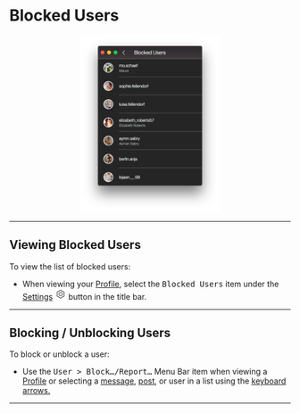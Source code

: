 # Blocked Users

<p style="text-align: center; margin-top: 1em;"><img src="/views/assets/profile-blocked-users.png" width="50%" height="50%" /></p>

------

## Viewing Blocked Users

To view the list of blocked users:

- When viewing your [Profile](/views/profile.md), select the <kbd>Blocked Users</kbd> item under the [Settings](/views/profile/settings.md) <img src="/views/assets/settings.png" width="20" height="20" /> button in the title bar.

------

## Blocking / Unblocking Users

To block or unblock a user: 

- Use the <kbd>User > Block…/Report…</kbd> Menu Bar item when viewing a [Profile](/views/profile.md) or selecting a [message](//views/conversations/messages.md), [post](//views/detailview.md), or user in a list using the [keyboard arrows.](/misc/keyboard-shortcuts.md)


------
